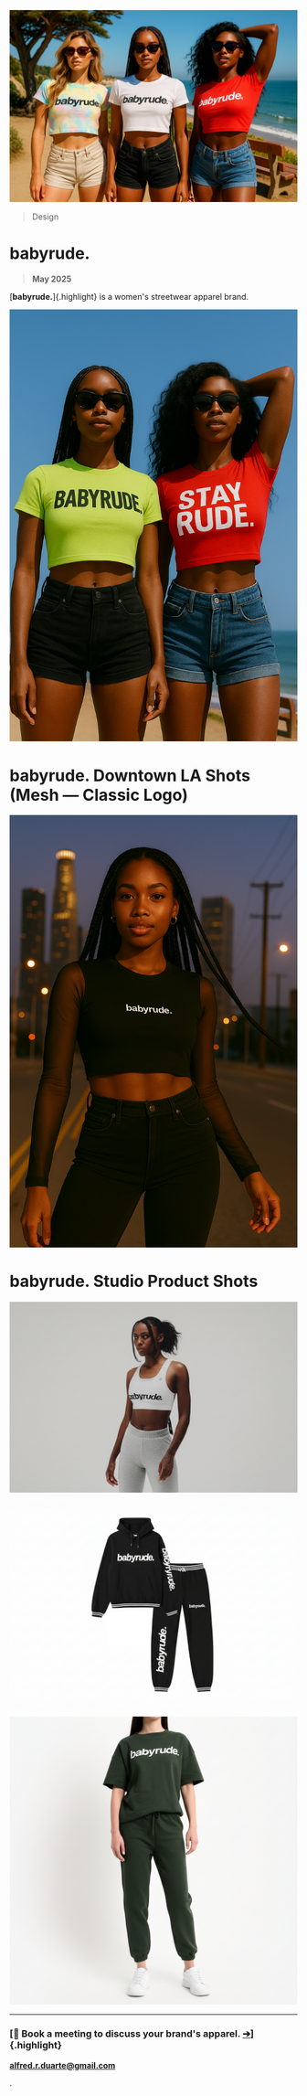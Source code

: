 ![_babyrude. Model Group 3, **2025**_](/public/photos/babyrude/babyrude-model-group-3.png "babyrude. Model Group 3, Alfred R. Duarte 2025")

> Design

# babyrude.

> **May 2025**

[**babyrude.**]{.highlight} is a women's streetwear apparel brand.

![_babyrude. STAYRUDE. Model Pair 1, **2025**_](/public/photos/babyrude/babyrude-stayrude-model-pair-1.png "babyrude. STAYRUDE. Model Pair 1, Alfred R. Duarte 2025")

# babyrude. Downtown LA Shots (Mesh — Classic Logo)

![_babyrude. Mesh Classic Logo Model 11, **2025**_](/public/photos/babyrude/babyrude-mesh-model-11.png "babyrude. Model 11, Alfred R. Duarte 2025")

# babyrude. Studio Product Shots

![_babyrude. aTHLETICs Model 4, **2025**_](/public/photos/babyrude/babyrude-athletics-model-4.png "babyrude. aTHLETICs Model 4, Alfred R. Duarte 2025")

![_babyrude. sweaties Outfit Product Shot 2, **2025**_](/public/photos/babyrude/babyrude-studio-outfit-set-2.png "babyrude. sweaties Outfit Product Shot 2, Alfred R. Duarte 2025")

![_babyrude. Studio Model 9, **2025**_](/public/photos/babyrude/babyrude-studio-model-9.png "babyrude. Studio Model 9, Alfred R. Duarte 2025")

---

### [👗 **Book a meeting to discuss your brand's apparel. [➔](mailto:alfred.r.duarte@gmail.com)**]{.highlight}

[**alfred.r.duarte@gmail.com**](mailto:alfred.r.duarte@gmail.com "Gmail – Alfred R. Duarte")

.
